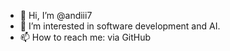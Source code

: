 - 👋 Hi, I’m @andiii7
- 👀 I’m interested in software development and AI. 
- 📫 How to reach me: via GitHub
